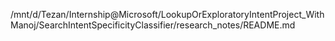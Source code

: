 /mnt/d/Tezan/Internship@Microsoft/LookupOrExploratoryIntentProject_WithManoj/SearchIntentSpecificityClassifier/research_notes/README.md